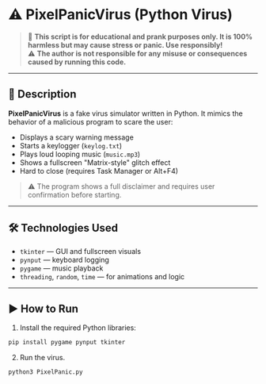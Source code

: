 # ⚠️ PixelPanicVirus (Python Virus)

> 🚨 **This script is for educational and prank purposes only. It is 100% harmless but may cause stress or panic. Use responsibly!**  
> ⚠️ **The author is not responsible for any misuse or consequences caused by running this code.**

---

## 📌 Description

**PixelPanicVirus** is a fake virus simulator written in Python. It mimics the behavior of a malicious program to scare the user:

- Displays a scary warning message
- Starts a keylogger (`keylog.txt`)
- Plays loud looping music (`music.mp3`)
- Shows a fullscreen "Matrix-style" glitch effect
- Hard to close (requires Task Manager or Alt+F4)

> ⚠️ The program shows a full disclaimer and requires user confirmation before starting.

---

## 🛠️ Technologies Used

- `tkinter` — GUI and fullscreen visuals  
- `pynput` — keyboard logging  
- `pygame` — music playback  
- `threading`, `random`, `time` — for animations and logic

---

## ▶️ How to Run

1. Install the required Python libraries:

```bash
pip install pygame pynput tkinter
```

2. Run the virus.

```bash
python3 PixelPanic.py
```
